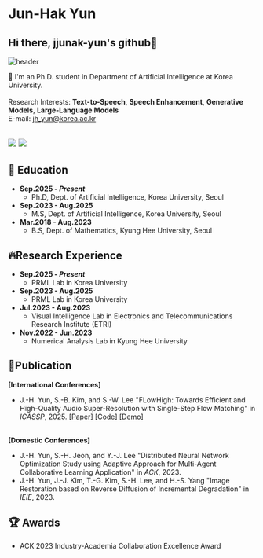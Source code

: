 # Jun-Hak Yun
## Hi there, jjunak-yun's github👋
![header](https://capsule-render.vercel.app/api?type=rect&color=auto&height=300&section=header&text=Welcome!&fontSize=90)

🏫 I'm an Ph.D. student in Department of Artificial Intelligence at Korea University.
<br><br> Research Interests: **Text-to-Speech**, **Speech Enhancement**, **Generative Models**, **Large-Language Models**
<br>E-mail: jh_yun@korea.ac.kr

## <a href="www.linkedin.com/in/JunhakYun-b64970332"> <img src="https://img.shields.io/badge/LinkedIn-1572B6?style=flat-square&logo=&logoColor=blue"/></a>   <a href="https://scholar.google.co.kr/citations?hl=ko&user=Qk4l_J0AAAAJ"> <img src="https://img.shields.io/badge/GoogleScholar-b31b1b?style=flat-square"/></a>  

## 🌱 Education
* **Sep.2025 - _Present_**
  * Ph.D, Dept. of Artificial Intelligence, Korea University, Seoul
* **Sep.2023 - Aug.2025**
  * M.S, Dept. of Artificial Intelligence, Korea University, Seoul
* **Mar.2018 - Aug.2023**
  * B.S, Dept. of Mathematics, Kyung Hee University, Seoul

## 🔥Research Experience
* **Sep.2025 - _Present_**
  * PRML Lab in Korea University
* **Sep.2023 - Aug.2025**
  * PRML Lab in Korea University
* **Jul.2023 - Aug.2023**
  * Visual Intelligence Lab in Electronics and Telecommunications Research Institute (ETRI)
* **Nov.2022 - Jun.2023**
  * Numerical Analysis Lab in Kyung Hee University

## 📑Publication
**[International Conferences]**
* J.-H. Yun, S.-B. Kim, and S.-W. Lee "FLowHigh: Towards Efficient and High-Quality Audio Super-Resolution with Single-Step Flow Matching" in _ICASSP_, 2025. [[Paper]](https://arxiv.org/abs/2501.04926) [[Code]](https://github.com/jjunak-yun/FLowHigh_code) [[Demo]](https://jjunak-yun.github.io/FLowHigh/)

<br>**[Domestic Conferences]**
* J.-H. Yun, S.-H. Jeon, and Y.-J. Lee "Distributed Neural Network Optimization Study using Adaptive Approach for Multi-Agent Collaborative Learning Application" in _ACK_, 2023.
* J.-H. Yun, J.-J. Kim, T.-G. Kim, S.-H. Lee, and H.-S. Yang "Image Restoration based on Reverse Diffusion of Incremental Degradation" in _IEIE_, 2023.

## 🏆 Awards
* ACK 2023 Industry-Academia Collaboration Excellence Award
  
<!--(
**jjunak-yun/jjunak-yun** is a ✨ _special_ ✨ repository because its `README.md` (this file) appears on your GitHub profile.

Here are some ideas to get you started:

- 🔭 I’m currently working on Korea University
- 🌱 I’m currently learning Artificial intelligence
- 👯 I’m looking to collaborate on ...
- 🤔 I’m looking for help with ...
- 💬 Ask me about ...
- 📫 How to reach me: ...
- 😄 Pronouns: ...
- ⚡ Fun fact: ...
-->
